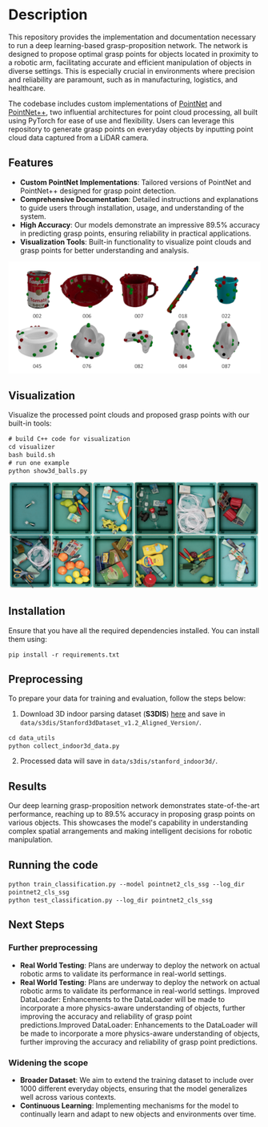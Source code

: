 # Description 
This repository provides the implementation and documentation necessary to run a deep learning-based grasp-proposition network. The network is designed to propose optimal grasp points for objects located in proximity to a robotic arm, facilitating accurate and efficient manipulation of objects in diverse settings. This is especially crucial in environments where precision and reliability are paramount, such as in manufacturing, logistics, and healthcare.

The codebase includes custom implementations of [PointNet](http://openaccess.thecvf.com/content_cvpr_2017/papers/Qi_PointNet_Deep_Learning_CVPR_2017_paper.pdf) and [PointNet++](http://papers.nips.cc/paper/7095-pointnet-deep-hierarchical-feature-learning-on-point-sets-in-a-metric-space.pdf), two influential architectures for point cloud processing, all built using PyTorch for ease of use and flexibility. Users can leverage this repository to generate grasp points on everyday objects by inputting point cloud data captured from a LiDAR camera.

## Features
- **Custom PointNet Implementations**: Tailored versions of PointNet and PointNet++ designed for grasp point detection.
- **Comprehensive Documentation**: Detailed instructions and explanations to guide users through installation, usage, and understanding of the system.
- **High Accuracy**: Our models demonstrate an impressive 89.5% accuracy in predicting grasp points, ensuring reliability in practical applications.
- **Visualization Tools**: Built-in functionality to visualize point clouds and grasp points for better understanding and analysis.
  
![](/visualizer/grasps.png)

## Visualization
Visualize the processed point clouds and proposed grasp points with our built-in tools:
```
# build C++ code for visualization
cd visualizer
bash build.sh 
# run one example 
python show3d_balls.py
```
![](/visualizer/data.png)

## Installation
Ensure that you have all the required dependencies installed. You can install them using:
```
pip install -r requirements.txt
```

## Preprocessing 
To prepare your data for training and evaluation, follow the steps below:
1. Download 3D indoor parsing dataset (**S3DIS**) [here](http://buildingparser.stanford.edu/dataset.html)  and save in `data/s3dis/Stanford3dDataset_v1.2_Aligned_Version/`.
```
cd data_utils
python collect_indoor3d_data.py
```
2. Processed data will save in `data/s3dis/stanford_indoor3d/`.

## Results
Our deep learning grasp-proposition network demonstrates state-of-the-art performance, reaching up to 89.5% accuracy in proposing grasp points on various objects. This showcases the model's capability in understanding complex spatial arrangements and making intelligent decisions for robotic manipulation.

## Running the code
```
python train_classification.py --model pointnet2_cls_ssg --log_dir pointnet2_cls_ssg
python test_classification.py --log_dir pointnet2_cls_ssg
```

## Next Steps
### Further preprocessing
- **Real World Testing**: Plans are underway to deploy the network on actual robotic arms to validate its performance in real-world settings.
- **Real World Testing**: Plans are underway to deploy the network on actual robotic arms to validate its performance in real-world settings.
Improved DataLoader: Enhancements to the DataLoader will be made to incorporate a more physics-aware understanding of objects, further improving the accuracy and reliability of grasp point predictions.Improved DataLoader: Enhancements to the DataLoader will be made to incorporate a more physics-aware understanding of objects, further improving the accuracy and reliability of grasp point predictions.

### Widening the scope
- **Broader Dataset**: We aim to extend the training dataset to include over 1000 different everyday objects, ensuring that the model generalizes well across various contexts.
- **Continuous Learning**: Implementing mechanisms for the model to continually learn and adapt to new objects and environments over time.
